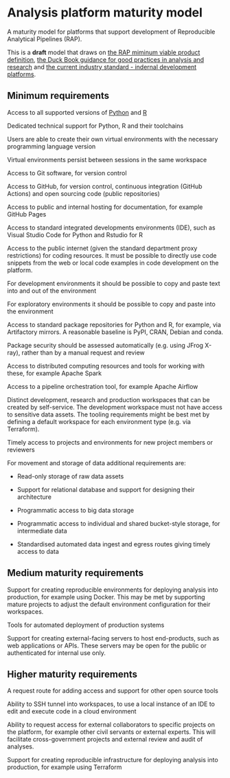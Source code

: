 # Analysis platform maturity model

A maturity model for platforms that support development of Reproducible Analytical Pipelines (RAP).

This is a **draft** model that draws on [the RAP miminum viable product definition](https://github.com/best-practice-and-impact/rap_mvp_maturity_guidance/blob/master/Reproducible-Analytical-Pipelines-MVP.md), [the Duck Book guidance for good practices in analysis and research](https://best-practice-and-impact.github.io/qa-of-code-guidance/intro.html) and [the current industry standard - indernal development platforms](https://internaldeveloperplatform.org/).

## Minimum requirements

Access to all supported versions of [Python](https://endoflife.date/python) and [R](https://developer.r-project.org/)

Dedicated technical support for Python, R and their toolchains

Users are able to create their own virtual environments with the necessary programming language version

Virtual environments persist between sessions in the same workspace

Access to Git software, for version control

Access to GitHub, for version control, continuous integration (GitHub Actions) and open sourcing code (public repositories)

Access to public and internal hosting for documentation, for example GitHub Pages

Access to standard integrated developments environments (IDE), such as Visual Studio Code for Python and Rstudio for R

Access to the public internet (given the standard department proxy restrictions) for coding resources. It must be possible to directly use code snippets from the web or local code examples in code development on the platform.

For development environments it should be possible to copy and paste text into and out of the environment

For exploratory environments it should be possible to copy and paste into the environment

Access to standard package repositories for Python and R, for example, via Artifactory mirrors. A reasonable baseline is PyPI, CRAN, Debian and conda.

Package security should be assessed automatically (e.g. using JFrog X-ray), rather than by a manual request and review

Access to distributed computing resources and tools for working with these, for example Apache Spark

Access to a pipeline orchestration tool, for example Apache Airflow

Distinct development, research and production workspaces that can be created by self-service. The development workspace must not have access to sensitive data assets. The tooling requirements might be best met by defining a default workspace for each environment type (e.g. via Terraform).

Timely access to projects and environments for new project members or reviewers

For movement and storage of data additional requirements are:

* Read-only storage of raw data assets

* Support for relational database and support for designing their architecture

* Programmatic access to big data storage

* Programmatic access to individual and shared bucket-style storage, for intermediate data

* Standardised automated data ingest and egress routes giving timely access to data


## Medium maturity requirements

Support for creating reproducible environments for deploying analysis into production, for example using Docker. This may be met by supporting mature projects to adjust the default environment configuration for their workspaces.

Tools for automated deployment of production systems

Support for creating external-facing servers to host end-products, such as web applications or APIs. These servers may be open for the public or authenticated for internal use only.


## Higher maturity requirements

A request route for adding access and support for other open source tools

Ability to SSH tunnel into workspaces, to use a local instance of an IDE to edit and execute code in a cloud environment

Ability to request access for external collaborators to specific projects on the platform, for example other civil servants or external experts. This will facilitate cross-government projects and external review and audit of analyses.

Support for creating reproducible infrastructure for deploying analysis into production, for example using Terraform
